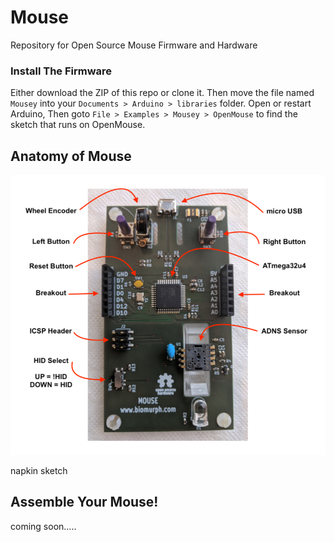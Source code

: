 # Mouse
Repository for Open Source Mouse Firmware and Hardware

### Install The Firmware

Either download the ZIP of this repo or clone it. Then move the file named `Mousey`
into your `Documents > Arduino > libraries` folder. Open or restart Arduino, Then
goto `File > Examples > Mousey > OpenMouse` to find the sketch that runs on OpenMouse.

## Anatomy of Mouse
![mousePrototype](images/mousePrototype.jpg)

napkin sketch

## Assemble Your Mouse!

coming soon.....
